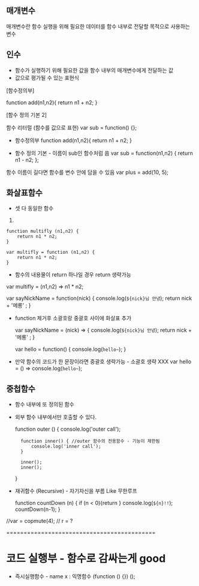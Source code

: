 ## 매개변수
매개변수란 함수 실행을 위해 필요한 데이터를 함수 내부로 전달할 목적으로 사용하는 변수

## 인수
- 함수가 실행하기 위해 필요한 값을 함수 내부의 매개변수에게 전달하는 값
- 값으로 평가될 수 있는 표현식

[함수정의부]

function add(n1,n2){
    return n1 + n2;
}

[함수 정의 기본 2]

함수 리터럴 (함수를 값으로 표현)
var sub = function() {};

- 함수정의부
function add(n1,n2){
     return n1 + n2;
    }

* 함수 정의 기본 - 이름이 sub인 함수처럼 씀 
var sub = function(n1,n2) {
    return n1 - n2;
};

함수 이름이 길다면 함수를 변수 안에 담을 수 있음 
var plus = add(10, 5);


## 화살표함수
- 셋 다 동일한 함수
1. 

    function multifly (n1,n2) {
        return n1 * n2;
    }

    var multifly = function (n1,n2) {
        return n1 * n2;
    }

* 함수의 내용물이 return 하나일 경우 return 생략가능

var multifly = (n1,n2) => n1 * n2;

var sayNickName = function(nick) {
    console.log(`${nick}님 안녕`);
    return nick + '메롱' ;
}

* function 제거후 소괄호랑 중괄호 사이에 화살표 추가

    var sayNickName = (nick) => {
        console.log(`${nick}님 안녕`);
        return nick + '메롱' ;
    }

    var hello = function() {
        console.log(`hello~`);
    }

* 만약 함수의 코드가 한 문장이라면 중괄호 생략가능 - 소괄호 생략 XXX
var hello = () => console.log(`hello~`);

## 중첩함수
- 함수 내부에 또 정의된 함수
- 외부 함수 내부에서만 호출할 수 있다.
    
    function outer () {
        console.log('outer call');

        function inner() { //outer 함수의 전용함수 - 기능이 제한됨
            console.log('inner call');
        }

        inner();
        inner();
    }

- 재귀함수 (Recursive) - 자기자신을 부름 Like 무한루프

    function countDown (n) {
        if (n < 0){return
        }
        console.log(`${n}!!`);
        countDown(n-1);
    }

//var = copmute(4); // r = ?

===========================================

# 코드 실행부 - 함수로 감싸는게 good

- 즉시실행함수 - name x : 익명함수
(function () {}) ();
